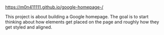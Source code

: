 https://m0n411111.github.io/google-homepage-/

This project is about building a Google homepage.
The goal is to start thinking about how elements get placed on the page and roughly how they get styled and aligned.
